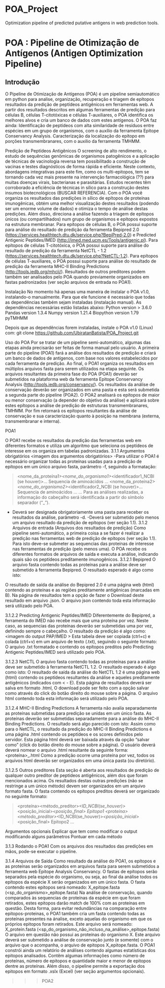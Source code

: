 # POA_Project
Optimization pipeline of predicted putative antigens in web prediction tools. 

# POA : Pipeline de Otimização de Antígenos (Antigen Optimization Pipeline) 

## Introdução
O Pipeline de Otimização de Antígenos (POA) é um pipeline semiautomático em python para analise, organização, recuperação e triagem de epítopos resultados da predição de peptídeos antigênicos em ferramentas web. 
A partir dos resultados descritos em algumas ferramentas de predição para células B, células T-citotóxicas e células T-auxiliares, o POA identifica os melhores alvos e cria um banco de dados com estes antígenos. O POA faz ainda:
Identificação de peptídeos com alta similaridade de resíduos entre espécies em um grupo de organismos, com o auxílio da ferramenta Epitope Conservancy Analysis.
Caracterização da localização do epítopo em porções transmembranares, com o auxilio da ferramenta TMHMM.

Predição de Peptídeos Antigênicos 
O screening de alto rendimento, o estudo de sequências genômicas de organismos patogênicos e a aplicação de técnicas de vacinologia reversa tem possibilitado a construção de vacinas e testes diagnósticos de forma rápida e eficiente. Neste contexto, abordagens integrativas para este fim, como os multi-epitopos, tem se tornando cada vez mais presente na intervenção farmacológica (??) para muitas doenças virais, bacterianas e parasitárias. Estudos recentes têm corroborado a eficiência de técnicas in sílico para a construção destes insumos biotecnológicos (BUSCAR REFERENCIA).
Com o POA você organiza os resultados das predições in sílico de epítopos de proteínas imunogênicas, obtém uma melhor visualização destes resultados (podendo ser um enorme volume de dados) e otimiza o tempo de análise destas predições. Além disso, direciona a análise fazendo a triagem de epítopos únicos (ou compartilhados) num grupo de organismos e epítopos expostos na estrutura membranar.
Para epítopos de células B, o POA possui suporte para análise do resultado de predição da ferramenta Bepipred 2.0 (https://services.healthtech.dtu.dk/service.php?BepiPred-2.0) e Predicted Antigenic Peptides/IMED (http://imed.med.ucm.es/Tools/antigenic.pl).
Para epítopos de células T-citotóxica, o POA possui suporte para análise do resultado de predição da ferramenta NetCTL - 1.2 (https://services.healthtech.dtu.dk/service.php?NetCTL-1.2).
Para epítopos de células T-auxiliares, o POA possui suporte para análise do resultado de predição da ferramenta MHC-II Binding Predictions (http://tools.iedb.org/mhcii/).
Resultados de outros preditores podem também ser analisados pelo POA quando previamente organizados em fastas padronizados (ver seção arquivos de entrada no POA1).

Instalação
No momento há apenas uma maneira de instalar o POA v1.0, instalando-o manualmente. Para que ele funcione é necessário que todas as dependências também sejam instaladas (instalação manual).
As dependências necessárias estão listadas abaixo:
Python version > 3.6.0
Pandas version 1.3.4
Numpy version 1.21.4
Biopython version 1.79
pyTMHMM

Depois que as dependências forem instaladas, instale o POA v1.0 (Linux) com: 
git clone https://github.com/UbiratanBatista/POA_Project.git

Uso do POA
Por se tratar de um pipeline semi-automático, algumas das etapas ainda precisarão ser feitas de forma manual pelo usuário.
A primeira parte do pipeline (POA1) fará a análise dos resultados de predição e criará um banco de dados de antígenos, com base nos valores estabelecidos por cada ferramenta de predição. Ao final, o POA1 organiza os resultados em múltiplos arquivos fasta para serem utilizados na etapa seguinte.
Os arquivos resultantes da primeira fase do POA (POA1) deverão ser submetidos na plataforma web da ferramenta Epitope Conservancy Analysis (http://tools.iedb.org/conservancy/). Os resultados da análise de conservação deverão ser organizados em uma pasta e esta será submetida a segunda parte do pipeline (POA2).
O POA2 analisará os epítopos de maior ou menor conservação (a depender do objetivo da análise) e aplicará sobre estes epítopos a análise de predição de estruturas transmembranares, TMHMM. Por fim retornará os epítopos resultantes da análise de conservação e sua caracterização quanto à posição na membrana (externa, transmembranar e interna).

POA1

O POA1 recebe os resultados da predição das ferramentas web em diferentes formatos e utiliza um algoritmo que seleciona os peptídeos de interesse em os organiza em tabelas padronizadas. 
3.1.1 Argumentos obrigatórios
<imagem dos argumentos obrigatórios>
-Para utilizar o POA1 é necessário organizar todas as proteínas usadas para a predição de epítopos em um único arquivo fasta, parâmetro -f, seguindo a formatação:
><nome_da_proteína1>_<nome_do_organismo1>_<identificador1_NCBI (se houver)>...
Sequencia de aminoácidos ...
><nome_da_proteína2>_<nome_do_organismo2>_<identificador2_NCBI (se houver)>...
Sequencia de aminoácidos ...
...
Para as análises realizadas, a informação do cabeçalho será identificada a partir do símbolo separador (“_”).
- Deverá ser designada obrigatoriamente uma pasta para receber os resultados da análise, parâmetro -d.
-Deverá ser submetido pelo menos um arquivo resultado da predição de epítopos (ver seção 1.1).
3.1.2 Arquivos de entrada (Arquivos dos resultados de predição)
Como pipeline semi-automático, a primeira coisa a se fazer é realizar a predição nas ferramentas web de predição de epítopos (ver seção 1.1). Para isto deve-se submeter as sequencias das proteínas de interesse nas ferramentas de predição (pelo menos uma). O POA recebe os diferentes formatos de arquivos de saída e executa a análise, indicando quais são os peptídeos preditamente imunogênicos.
3.1.2.1 Bepipred
O arquivo fasta contendo todas as proteínas para a análise deve ser submetido à ferramenta Bepipred. O resultado esperado é algo como isto:
<imagem do output Bepipred>
O resultado de saída da análise do Bepipred 2.0 é uma página web (html) contendo as proteínas e as regiões preditamente antigênicas (marcadas em B). Na página de resultados tem a opção de fazer o Download deste resultado em arquivo .json. O arquivo json contendo toda esta informação será utilizado pelo POA.

3.1.2.2 Predicting Antigenic Peptides/IMED
Diferentemente do Bepipred, a ferramenta do IMED não recebe mais que uma proteína por vez. Neste caso, as sequencias das proteínas deverão ser submetidas uma por vez, definindo sempre o cabeçalho. O resultado da predição é algo como: 
<imagem do output PAP/IMED >
Esta tabela deve ser copiada (ctrl+c) e colada (ctrl+v) em um arquivo de texto (.txt), seguindo o seguinte formato:
<imagem do arquivo txt>
O arquivo .txt formatado e contendo os epítopos preditos pelo Predicting Antigenic Peptides/IMED será utilizado pelo POA.

3.1.2.3 NetCTL
O arquivo fasta contendo todas as proteínas para a análise deve ser submetido à ferramenta NetCTL 1.2. O resultado esperado é algo como isto:
<imagem do output NetCTL >
O resultado de saída da análise do NetCTL 1.2 é uma página web (html) contendo os peptídeos resultantes da análise e aqueles preditamente antigênicos (indicados com < - E). Esta página de resultados deverá ser salva em formato .html, O download pode ser feito com a opção salvar como através do click do botão direito do mouse sobre a página. O arquivo html contendo toda esta informação será utilizado pelo POA.

3.1.2.4 MHC-II Binding Predictions
A ferramenta não avalia separadamente as proteínas submetidas para predição se unidas em um único fasta. As proteínas deverão ser submetidas separadamente para a análise do MHC-II Binding Predictions. O resultado será algo parecido com isto:
<imagem do output MHCII>
Assim como para o NetCTL, o resultado da predição do MHC-II Binding Predictions é uma página .html contendo os peptídeos e os scores definidos pelo servidor. Esta página html deverá ser baixada através da opção “salvar como” (click do botão direito do mouse sobre a página). O usuário deverá deverá nomear o arquivo .html resultante da seguinte forma:
<proteína>_<organismo>.html
Como a predição ocorre uma proteína por vez, todos os arquivos html deverão ser organizados em uma única pasta (ou diretório).

3.1.2.5 Outros preditores
Esta seção é aberta aos resultados de predição de qualquer outro preditor de peptídeos antigênicos, além dos que foram mencionados acima. Os resultados destas outras predições (não se restringe a um único método) devem ser organizados em um arquivo formato fasta. O fasta contendo os epítopos preditos deverá ser organizado no seguinte formato:
><proteína>_<organismo>_<método_preditor>_<ID_NCBI(se_houver)>_<posição_inicial>_<posição_final>
Epitopo1
><proteína>_<organismo>_<método_preditor>_<ID_NCBI(se_houver)>_<posição_inicial>_<posição_final>
Epitopo2
…

Argumentos opcionais
Explicar que tem como modificar o output modificando alguns parâmetros
Pontuar em cada método


3.1.3 Rodando o POA1
Com os arquivos dos resultados das predições em mãos, pode-se executar o pipeline.
<print da linha de comando>

3.1.4 Arquivos de Saída 
Como resultado da análise do POA1, os epítopos e as proteínas serão organizados em arquivos fasta para serem submetidos a ferramenta web Epitope Analysis Conservancy. O fastas de epítopos serão separados pela espécie do organismo, ou seja, ao final da análise todos os epítopos da espécie X serão organizados em um único fasta. O fasta contendo estes epitopos será nomeado:
X_epitope.fasta (<sp_do_organismo>_epitope.fasta)
Na análise de conservação, quando comparados às sequencias de proteínas da espécie em que foram retirados, estes epitopos darão match de 100% com as proteínas em questão. Desta forma, para evitar redundâncias na comparação entre epitopos-proteinas, o POA1 também cria um fasta contendo todas as proteínas presentes na ánalise, exceto aquelas do organismo em que os próprios epitopos foram retirados. Este arquivo será nomeado:
X_protein.fasta (<sp_do_organismo_não_incluso_na_análise>_epitope.fasta)
O arquivo em questão não possui as proteínas do organismo X. Este arquivo deverá ser submetido a análise de conservação junto (e somente) com o arquivo que o acompanha, o arquivo de epitopos X_epitope.fasta.
O POA1 constrói ainda um relatório de análises contendo algumas estatísticas dos epitopos analisados. Contêm algumas informações como número de proteínas, número de epitopos e quantidade maior e menor de epitopos dentre as proteínas. Além disso, o pipeline permite a exportação dos epitopos em formato .xslx (Excel) (ver seção argumentos opcionais).


>>> POA2
